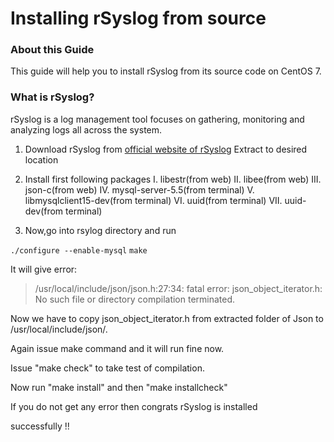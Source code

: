 # Installing rSyslog from source

### About this Guide
This guide will help you to install rSyslog from its source code on CentOS 7.

### What is rSyslog?
rSyslog is a log management tool focuses on gathering, monitoring and analyzing logs all across the system. 

1. Download rSyslog from [official website of rSyslog]()
  Extract to desired location

2. Install first following packages
I.   libestr(from web)
II.  libee(from web)
III. json-c(from web)
IV.  mysql-server-5.5(from terminal)
V.   libmysqlclient15-dev(from terminal)
VI.  uuid(from terminal)
VII. uuid-dev(from terminal)

3. Now,go into rsylog directory and run

  `./configure --enable-mysql`
  `make`

  It will give error:

  >    /usr/local/include/json/json.h:27:34: fatal error: json_object_iterator.h: No such file or directory compilation terminated.

   Now we have to copy json_object_iterator.h from extracted folder of Json to /usr/local/include/json/. 

   Again issue make command and it will run fine now.

   Issue "make check" to take test of compilation.

   Now run "make install" and then "make installcheck"

   If you do not get any error then congrats rSyslog is installed

   successfully !! 
   


